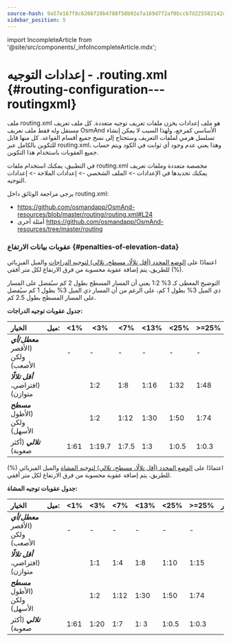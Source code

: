 ```yaml
---
source-hash: 9a57e167f8c6266f28b4788f50b92e7a169d7f2af0bccb7d225582142c315b68
sidebar_position: 5
---
```

import IncompleteArticle from '@site/src/components/_infoIncompleteArticle.mdx';

# إعدادات التوجيه - .routing.xml {#routing-configuration---routingxml}

<IncompleteArticle/>

ملف routing.xml هو ملف إعدادات يخزن ملفات تعريف توجيه متعددة. كل ملف تعريف مستقل وله فقط ملف تعريف OsmAnd الأساسي كمرجع، ولهذا السبب لا يمكن إنشاء تسلسل هرمي لملفات التعريف وستحتاج إلى نسخ جميع أقسام القواعد. كل منها قابل للتكوين بالكامل عبر routing.xml، وهذا يعني عدم وجود أي ثوابت في الكود ويتم حساب جميع العقوبات باستخدام هذا التكوين.

في التطبيق، يمكنك استخدام ملفات routing.xml مخصصة متعددة وملفات تعريف يمكنك تحديدها في الإعدادات -> الملف الشخصي -> إعدادات الملاحة -> إعدادات التوجيه.

يرجى مراجعة الوثائق داخل routing.xml:

- https://github.com/osmandapp/OsmAnd-resources/blob/master/routing/routing.xml#L24
- أمثلة أخرى https://github.com/osmandapp/OsmAnd-resources/tree/master/routing


### عقوبات بيانات الارتفاع {#penalties-of-elevation-data}


اعتمادًا على [الوضع المحدد (أقل تلالًا، مسطح، تلالي) لتوجيه الدراجات](../../user/navigation/routing/bicycle-based-routing.md) والميل الفيزيائي (%) للطريق، يتم إضافة عقوبة محسوبة من فرق الارتفاع لكل متر أفقي.

التوضيح المعطى كـ 3% 1:2 يعني أن المسار المسطح بطول 2 كم سيُفضل على المسار ذي الميل 3% بطول 1 كم، على الرغم من أن المسار ذي الميل 3% بطول 1 كم سيُفضل على المسار المسطح بطول 2.5 كم.

**جدول عقوبات توجيه الدراجات:**

|                  **الخيار**                 |**ميل:**| &lt;1% | &lt;3%  | &lt;7% | &lt;13% | &lt;25% | &gt;=25% |**انحدار:**| &lt;17% | &lt;35% | &lt;60% | &gt;=60%      |
|:--------------------------------------------|:-----------|-----|------|-----|------|------|-------|:-----------|------|------|------|------------|
|**_معطل/أي_** (الأقصر ولكن الأصعب)|            |  -  |   -  |  -  |   -  |   -  |   -   |            |   -  |   -  |   -  |     -      |
|**_أقل تلالًا_** (افتراضي، متوازن)         |            |     |  1:2 | 1:8 | 1:16 | 1:32 | 1:48  |            | 1:6.4| 1:25 | 1:25 | مستحيل |
|**_مسطح_** (الأطول ولكن الأسهل)            |            |     |  1:2 | 1:12| 1:30 | 1:50 | 1:74  |            | 1:6.4| 1:25 | 1:25 | مستحيل |
|**_تلالي_** (أكثر صعوبة)                 |            | 1:61|1:19.7|1:7.5|  1:3 | 1:0.5| 1:0.3 |            | 1:6.4| 1:25 | 1:25 | مستحيل |


اعتمادًا على [الوضع المحدد (أقل تلالًا، مسطح، تلالي) لتوجيه المشاة](../../user/navigation/routing/pedestrian-routing.md) والميل الفيزيائي (%) للطريق، يتم إضافة عقوبة محسوبة من فرق الارتفاع لكل متر أفقي.

**جدول عقوبات توجيه المشاة:**

|                  **الخيار**                 | **ميل:** | &lt;1% | &lt;3% | &lt;7% | &lt;13% | &lt;25% | &gt;=25% | **انحدار:** | &lt;9% | &lt;17% | &lt;35% | &lt;60% | &gt;=60% |
|:--------------------------------------------|:-------------|-----|-----|-----|------|------|-------|:-------------|-----|------|------|------|-------|
|**_معطل/أي_** (الأقصر ولكن الأصعب)|              |  -  |  -  |  -  |   -  |   -  |   -   |              |  -  |   -  |   -  |   -  |   -   |
|**_أقل تلالًا_** (افتراضي، متوازن)         |              |     | 1:1 | 1:4 | 1:8  | 1:10 | 1:15  |              | 1:5 | 1:10 | 1:17 | 1:25 | 1:40  |
|**_مسطح_** (الأطول ولكن الأسهل)            |              |     | 1:2 | 1:12| 1:30 | 1:50 | 1:74  |              | 1:5 | 1:10 | 1:17 | 1:25 | 1:40  |
|**_تلالي_** (أكثر صعوبة)                 |              | 1:61| 1:20| 1:7 | 1: 3 | 1:0.5| 1:0.3 |              |  1:5| 1:10 | 1:17 | 1:25 | 1:40  |